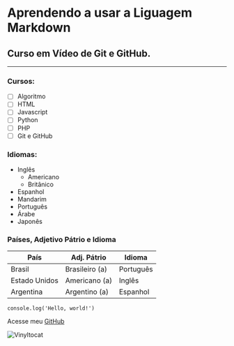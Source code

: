 # Aprendendo a usar a Liguagem Markdown
## Curso em Vídeo de Git e GitHub.
---
### Cursos:

- [ ] Algoritmo
- [ ] HTML
- [ ] Javascript
- [ ] Python
- [ ] PHP
- [ ] Git e GitHub

### Idiomas:

- Inglês
   - Americano
   - Britânico
- Espanhol
- Mandarim
- Português
- Árabe
- Japonês

### Países, Adjetivo Pátrio e Idioma

País | Adj. Pátrio | Idioma
--- | --- | ---
Brasil | Brasileiro (a) | Português
Estado Unidos | Americano (a) | Inglês
Argentina | Argentino (a) | Espanhol

`console.log('Hello, world!')`

Acesse meu [GitHub](github.com/AdryanPablo)

![Vinyltocat](https://octodex.github.com/images/vinyltocat.png)
